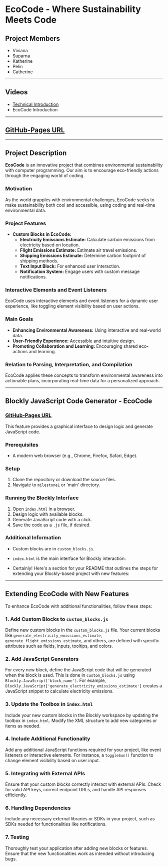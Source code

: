 # EcoCode - Where Sustainability Meets Code

## Project Members
- Viviana
- Suparna
- Katherine
- Pelin
- Catherine

---

## Videos
- [Technical Introduction](https://drive.google.com/file/d/1HQ0833KdR6Aph_YxUoIZl_qqCioP8gGP/view?usp=share_link)
- EcoCode Introduction

---

## [GitHub-Pages URL](https://vvanaa.github.io/EcoCode/milestone1/)

---

## Project Description
**EcoCode** is an innovative project that combines environmental sustainability with computer programming. Our aim is to encourage eco-friendly actions through the engaging world of coding.

### Motivation
As the world grapples with environmental challenges, EcoCode seeks to make sustainability both cool and accessible, using coding and real-time environmental data.

### Project Features
- **Custom Blocks in EcoCode:**
  - **Electricity Emissions Estimate:** Calculate carbon emissions from electricity based on location.
  - **Flight Emissions Estimate:** Estimate air travel emissions.
  - **Shipping Emissions Estimate:** Determine carbon footprint of shipping methods.
  - **Text Input Block:** For enhanced user interaction.
  - **Notification System:** Engage users with custom message notifications.

### Interactive Elements and Event Listeners
EcoCode uses interactive elements and event listeners for a dynamic user experience, like toggling element visibility based on user actions.

### Main Goals
- **Enhancing Environmental Awareness:** Using interactive and real-world data.
- **User-Friendly Experience:** Accessible and intuitive design.
- **Promoting Collaboration and Learning:** Encouraging shared eco-actions and learning.

### Relation to Parsing, Interpretation, and Compilation
EcoCode applies these concepts to transform environmental awareness into actionable plans, incorporating real-time data for a personalized approach.

---


## Blockly JavaScript Code Generator - EcoCode
### [GitHub-Pages URL](https://vvanaa.github.io/EcoCode/milestone1/)
This feature provides a graphical interface to design logic and generate JavaScript code.

### Prerequisites
- A modern web browser (e.g., Chrome, Firefox, Safari, Edge).

### Setup
1. Clone the repository or download the source files.
2. Navigate to `milestone1` or 'main' directory.

### Running the Blockly Interface
1. Open `index.html` in a browser.
2. Design logic with available blocks.
3. Generate JavaScript code with a click.
4. Save the code as a `.js` file, if desired.

### Additional Information
- Custom blocks are in `custom_blocks.js`.
- `index.html` is the main interface for Blockly interaction.

- Certainly! Here's a section for your README that outlines the steps for extending your Blockly-based project with new features:

---

## Extending EcoCode with New Features

To enhance EcoCode with additional functionalities, follow these steps:

### 1. Add Custom Blocks to `custom_blocks.js`
Define new custom blocks in the `custom_blocks.js` file. Your current blocks like `generate_electricity_emissions_estimate`, `generate_flight_emissions_estimate`, and others, are defined with specific attributes such as fields, inputs, tooltips, and colors.

### 2. Add JavaScript Generators
For every new block, define the JavaScript code that will be generated when the block is used. This is done in `custom_blocks.js` using `Blockly.JavaScript['block_name']`. For example, `Blockly.JavaScript['generate_electricity_emissions_estimate']` creates a JavaScript snippet to calculate electricity emissions.

### 3. Update the Toolbox in `index.html`
Include your new custom blocks in the Blockly workspace by updating the toolbox in `index.html`. Modify the XML structure to add new categories or items as needed.

### 4. Include Additional Functionality
Add any additional JavaScript functions required for your project, like event listeners or interactive elements. For instance, a `toggleSun()` function to change element visibility based on user input.

### 5. Integrating with External APIs
Ensure that your custom blocks correctly interact with external APIs. Check for valid API keys, correct endpoint URLs, and handle API responses efficiently.

### 6. Handling Dependencies
Include any necessary external libraries or SDKs in your project, such as SDKs needed for functionalities like notifications.

### 7. Testing
Thoroughly test your application after adding new blocks or features. Ensure that the new functionalities work as intended without introducing bugs.

